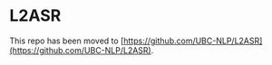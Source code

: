 # L2ASR

This repo has been moved to [https://github.com/UBC-NLP/L2ASR](https://github.com/UBC-NLP/L2ASR).
